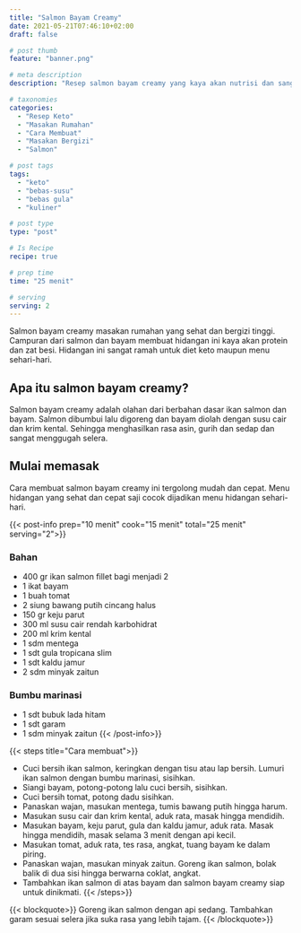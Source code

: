 ```yaml
---
title: "Salmon Bayam Creamy"
date: 2021-05-21T07:46:10+02:00
draft: false

# post thumb
feature: "banner.png"

# meta description
description: "Resep salmon bayam creamy yang kaya akan nutrisi dan sangat lezat. Cara membuatnya mudah dipelajari, baca selengkapnya disini."

# taxonomies
categories:
  - "Resep Keto"
  - "Masakan Rumahan"
  - "Cara Membuat"
  - "Masakan Bergizi"
  - "Salmon"

# post tags
tags:
  - "keto"
  - "bebas-susu"
  - "bebas gula"
  - "kuliner"

# post type
type: "post"

# Is Recipe
recipe: true

# prep time
time: "25 menit"

# serving
serving: 2
---
```

Salmon bayam creamy masakan rumahan yang sehat dan bergizi tinggi. Campuran dari salmon dan bayam membuat hidangan ini kaya akan protein dan zat besi. Hidangan ini sangat ramah untuk diet keto maupun menu sehari-hari.

## Apa itu salmon bayam creamy?

Salmon bayam creamy adalah olahan dari berbahan dasar ikan salmon dan bayam. Salmon dibumbui lalu digoreng dan bayam diolah dengan susu cair dan krim kental. Sehingga menghasilkan rasa asin, gurih dan sedap dan sangat menggugah selera.

## Mulai memasak

Cara membuat salmon bayam creamy ini tergolong mudah dan cepat. Menu hidangan yang sehat dan cepat saji cocok dijadikan menu hidangan sehari-hari.

{{< post-info prep="10 menit" cook="15 menit" total="25 menit" serving="2">}}

### Bahan

-   400 gr ikan salmon fillet bagi menjadi 2
-   1 ikat bayam
-   1 buah tomat
-   2 siung bawang putih cincang halus
-   150 gr keju parut
-   300 ml susu cair rendah karbohidrat
-   200 ml krim kental
-   1 sdm mentega
-   1 sdt gula tropicana slim
-   1 sdt kaldu jamur
-   2 sdm minyak zaitun

### Bumbu marinasi

-   1 sdt bubuk lada hitam
-   1 sdt garam
-   1 sdm minyak zaitun
{{< /post-info>}}

{{< steps title="Cara membuat">}}
-   Cuci bersih ikan salmon, keringkan dengan tisu atau lap bersih. Lumuri ikan salmon dengan bumbu marinasi, sisihkan.
-   Siangi bayam, potong-potong lalu cuci bersih, sisihkan.
-   Cuci bersih tomat, potong dadu sisihkan.
-   Panaskan wajan, masukan mentega, tumis bawang putih hingga harum.
-   Masukan susu cair dan krim kental, aduk rata, masak hingga mendidih.
-   Masukan bayam, keju parut, gula dan kaldu jamur, aduk rata. Masak hingga mendidih, masak selama 3 menit dengan api kecil.
-   Masukan tomat, aduk rata, tes rasa, angkat, tuang bayam ke dalam piring.
-   Panaskan wajan, masukan minyak zaitun. Goreng ikan salmon, bolak balik di dua sisi hingga berwarna coklat, angkat.
-   Tambahkan ikan salmon di atas bayam dan salmon bayam creamy siap untuk dinikmati.
{{< /steps>}}

{{< blockquote>}}
Goreng ikan salmon dengan api sedang. Tambahkan garam sesuai selera jika suka rasa yang lebih tajam.
{{< /blockquote>}}